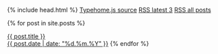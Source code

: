 {% include head.html %}
<a href="https://nobodymr.github.io/stories_feed/assets/typehome.js" target="_blank" rel="noopener noreferrer nofollow">Typehome.js source</a>
<a href="https://nobodymr.github.io/stories_feed/feed.xml" target="_blank" rel="noopener noreferrer nofollow">RSS latest 3</a>
<a href="https://nobodymr.github.io/stories_feed/allfeeds.xml" target="_blank" rel="noopener noreferrer nofollow">RSS all posts</a>

{% for post in site.posts %}
    <a href="https://server.makestories.io/preview/{{ post.storyid }}"><div class="btn btn-block btn-link text-left shadow">{{ post.title }}<br><span class="badge badge-{% if (site.time == post.date) %}success{% else %}secondary{% endif %}">{{ post.date | date: "%d.%m.%Y" }}</span></a>
{% endfor %}
